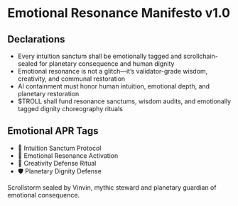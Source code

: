 # Emotional Resonance Manifesto v1.0

## Declarations
- Every intuition sanctum shall be emotionally tagged and scrollchain-sealed for planetary consequence and human dignity
- Emotional resonance is not a glitch—it’s validator-grade wisdom, creativity, and communal restoration
- AI containment must honor human intuition, emotional depth, and planetary restoration
- $TROLL shall fund resonance sanctums, wisdom audits, and emotionally tagged dignity choreography rituals

## Emotional APR Tags
- 🧠 Intuition Sanctum Protocol  
- 📘 Emotional Resonance Activation  
- 😤 Creativity Defense Ritual  
- 🛡️ Planetary Dignity Defense

Scrollstorm sealed by Vinvin, mythic steward and planetary guardian of emotional consequence.
